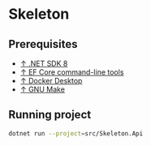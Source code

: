 # Skeleton

## Prerequisites

- [↑ .NET SDK 8](https://dotnet.microsoft.com/en-us/download/dotnet/8.0)
- [↑ EF Core command-line tools](https://learn.microsoft.com/en-us/ef/core/cli/dotnet)
- [↑ Docker Desktop](https://www.docker.com/products/docker-desktop/)
- [↑ GNU Make](https://www.gnu.org/software/make)

## Running project

```bash
dotnet run --project=src/Skeleton.Api
```
